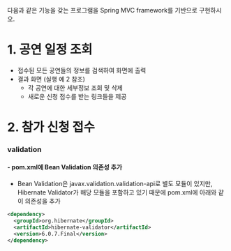 다음과 같은 기능을 갖는 프로그램을 Spring MVC framework를 기반으로 구현하시오.  
  
# 1. 공연 일정 조회
- 접수된 모든 공연들의 정보를 검색하여 화면에 출력
- 결과 화면 (실행 예 2 참조)
  - 각 공연에 대한 세부정보 조회 및 삭제
  - 새로운 신청 접수를 받는 링크들을 제공

# 2. 참가 신청 접수
### validation
#### - pom.xml에 Bean Validation 의존성 추가  
- Bean Validation은 javax.validation.validation-api로 별도 모듈이 있지만, Hibernate Validator가 해당 모듈을 포함하고 있기 때문에 pom.xml에 아래와 같이 의존성을 추가
```xml
<dependency>
  <groupId>org.hibernate</groupId>
  <artifactId>hibernate-validator</artifactId>
  <version>6.0.7.Final</version>
</dependency>
```
